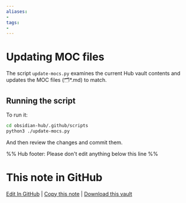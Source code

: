 ```yaml
---
aliases:
- 
tags:
- 
---
```


# Updating MOC files

The script `update-mocs.py` examines the current Hub vault contents and updates the MOC files (🗂️*.md) to match.

## Running the script

To run it:

```bash
cd obsidian-hub/.github/scripts
python3 ./update-mocs.py
```

And then review the changes and commit them.

%% Hub footer: Please don't edit anything below this line %%

# This note in GitHub

<span class="git-footer">[Edit In GitHub](https://github.dev/obsidian-community/obsidian-hub/blob/main/00%20-%20Contribute%20to%20the%20Obsidian%20Hub/03%20Contributor%20Notes/03.03%20Scripts%20and%20Automation/Updating%20MOC%20files.md "git-hub-edit-note") | [Copy this note](https://raw.githubusercontent.com/obsidian-community/obsidian-hub/main/00%20-%20Contribute%20to%20the%20Obsidian%20Hub/03%20Contributor%20Notes/03.03%20Scripts%20and%20Automation/Updating%20MOC%20files.md "git-hub-copy-note") | [Download this vault](https://github.com/obsidian-community/obsidian-hub/archive/refs/heads/main.zip "git-hub-download-vault") </span>